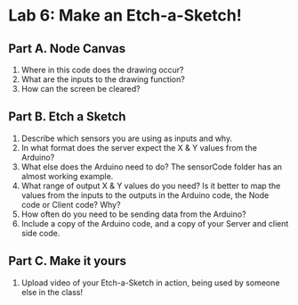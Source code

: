 # Lab 6: Make an Etch-a-Sketch!

## Part A. Node Canvas
1. Where in this code does the drawing occur? <br />
2. What are the inputs to the drawing function? <br />
3. How can the screen be cleared? <br />

## Part B. Etch a Sketch
1. Describe which sensors you are using as inputs and why. <br />
2. In what format does the server expect the X & Y values from the Arduino? <br />
3. What else does the Arduino need to do? The sensorCode folder has an almost working example. <br />
4. What range of output X & Y values do you need? Is it better to map the values from the inputs to the outputs in the Arduino code, the Node code or Client code? Why?  <br />
5. How often do you need to be sending data from the Arduino?  <br />
6. Include a copy of the Arduino code, and a copy of your Server and client side code.  <br />

## Part C. Make it yours
1. Upload video of your Etch-a-Sketch in action, being used by someone else in the class!  <br />
